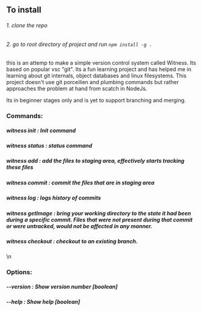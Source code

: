 ## To install
###### 1. clone the repo
###### 2. go to root directory of project and run `npm install -g .`


this is an attemp to make a simple version control system called Witness.
Its based on popular vsc "git". Its a fun learning project and has helped me in learning about git internals, object databases and linux filesystems.
This project doesn't use git porceilien and plumbing commands but rather approaches the problem at hand from scatch in NodeJs.

Its in beginner stages only and is yet to support branching and merging.


### Commands:
 ##### witness init :     Init command
 ##### witness status :   status command
 ##### witness add :      add the files to staging area, effectively starts tracking these files
 ##### witness commit :   commit the files that are in staging area
 ##### witness log :      logs history of commits
 ##### witness getImage : bring your working directory to the state it had been during a specific commit. Files that were not present during that commit or were untracked, would not be affected in any manner.
 ##### witness checkout : checkout to an existing branch.
\n
### Options:
##### --version  : Show version number                                       [boolean]
##### --help    : Show help                                                 [boolean]